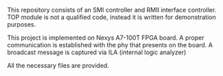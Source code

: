 This repository consists of an SMI controller and RMII interface controller.
TOP module is not a qualified code, instead it is written for demonstration purposes.

This project is implemented on Nexys A7-100T FPGA board. A proper communication is established with the phy that presents on the board.
A broadcast message is captured via ILA (internal logic analyzer)

All the necessary files are provided.
